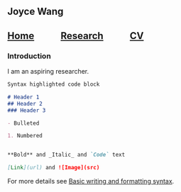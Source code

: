 ## Joyce Wang

## [Home](https://github.com/joycelafee/joycelafee.github.io)&nbsp;&nbsp;&nbsp;&nbsp;&nbsp;&nbsp;&nbsp;&nbsp;&nbsp;&nbsp;&nbsp;&nbsp;[Research](https://github.com/joycelafee/joycelafee.github.io)&nbsp;&nbsp;&nbsp;&nbsp;&nbsp;&nbsp;&nbsp;&nbsp;&nbsp;&nbsp;&nbsp;&nbsp;[CV](https://uchicago.box.com/s/zl027bftrn4c3n7avkmc5tx9tucmzbj2)


### Introduction

I am an aspiring researcher.

```markdown
Syntax highlighted code block

# Header 1
## Header 2
### Header 3

- Bulleted

1. Numbered


**Bold** and _Italic_ and `Code` text

[Link](url) and ![Image](src)
```

For more details see [Basic writing and formatting syntax](https://docs.github.com/en/github/writing-on-github/getting-started-with-writing-and-formatting-on-github/basic-writing-and-formatting-syntax).
